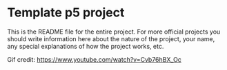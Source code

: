 # Template p5 project

This is the README file for the entire project. For more official projects you should write information here about the nature of the project, your name, any special explanations of how the project works, etc.

Gif credit: https://www.youtube.com/watch?v=Cvb76hBX_Oc 
